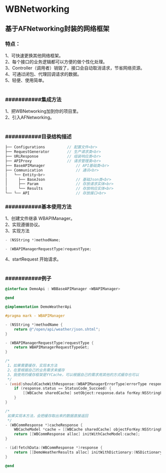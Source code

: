 # WBNetworking

## 基于AFNetworking封装的网络框架 <br>

### 特点：<br>
1、可快速更换其他网络框架。<br>
2、每个接口的业务逻辑都可以方便的做个性化处理。<br>
3、Controller（调用者）销毁了，接口会自动取消请求，节省网络资源。<br>
4、可通过闭包、代理回调请求的数据。<br>
5、轻便、使用简单。<br>
<br>
### ###########集成方法<br>
1、把WBNetworking加到你的项目里。<br>
2、引入AFNetworking。<br>
<br>
### ###########目录结构描述<br>
``` C
├── Configurations          // 配置文件<br>
├── RequestGenerator        // 生产请求类<br>
├── URLResponse             // 组装响应类<br>
├── APIProxy                // 请求管理类<br>
├── BaseAPIManager              // API基础类<br>
├── Communication               // 通讯<br>
│   └── Entity<br>
│     ├── BaseJson              // 基础Json类<br>
│     ├── Param                 // 存放请求实体<br>
│     └── Results               // 存放响应实体<br>
└── └── API                     // 存放接口<br>
```

### ###########基本使用方法<br>
1、创建文件继承 WBAPIManager。<br>
2、实现遵循<WBAPIManager>协议。<br>
3、实现方法 <br>
``` Objective-C
- (NSString *)methodName;
```
``` Objective-C
- (WBAPIManagerRequestType)requestType;
```
4、startRequest 开始请求。<br>
<br>

### ###########例子<br>
``` Objective-C
@interface DemoApi : WBBaseAPIManager <WBAPIManager>

@end
```

``` Objective-C
@implementation DemoWeatherApi

#pragma mark - WBAPIManager

- (NSString *)methodName {
    return @"/open/api/weather/json.shtml";
}

- (WBAPIManagerRequestType)requestType {
    return WBAPIManagerRequestTypeGet;
}

/*
 1、如果需要缓存，实现本方法
 2、在里根据自己的业务需求来缓存
 3、我使用的缓存框架是YYCache，可以根据自己的需求用其他的方式缓存也可以
 */
- (void)shouldCacheWithResponse:(WBAPIManagerErrorType)errorType response:(WBCommResponse *)response {
    if (response.status == StatusCode_Succeed) {
        [[WBCache sharedCache] setObject:response.data forKey:NSStringFromClass(self.class)];
    }
}

/*
 如果实现本方法，会把缓存取出来的数据直接返回
 */
- (WBCommResponse *)cacheResponse {
    WBCacheModel *cache = [[WBCache sharedCache] objectForKey:NSStringFromClass(self.class)];
    return [[WBCommResponse alloc] initWithCacheModel:cache];
}

- (id)fetchData:(WBCommResponse *)response {
    return [[DemoWeatherResults alloc] initWithDictionary:(NSDictionary *)response.data error:nil];
}

@end
```
